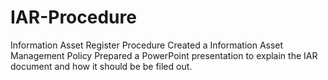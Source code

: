 # IAR-Procedure
Information Asset Register Procedure
 Created a Information Asset Management Policy
 Prepared a PowerPoint presentation to explain the IAR document and how it should be be filed out. 

